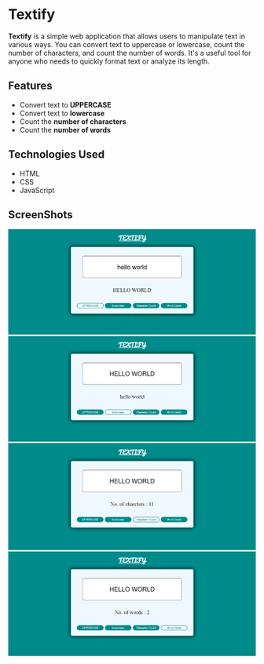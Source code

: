 # Textify

**Textify** is a simple web application that allows users to manipulate text in various ways. You can convert text to uppercase or lowercase, count the number of characters, and count the number of words. It's a useful tool for anyone who needs to quickly format text or analyze its length.

## Features

- Convert text to **UPPERCASE**
- Convert text to **lowercase**
- Count the **number of characters**
- Count the **number of words**

## Technologies Used

- HTML
- CSS
- JavaScript

## ScreenShots
<img src="/SS/ss1.png"> <img src="/SS/ss2.png"> <img src="/SS/ss3.png"> <img src="/SS/ss4.png">
